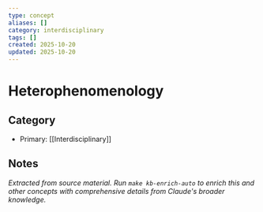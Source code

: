 ```yaml
---
type: concept
aliases: []
category: interdisciplinary
tags: []
created: 2025-10-20
updated: 2025-10-20
---
```


# Heterophenomenology

## Category

- Primary: [[Interdisciplinary]]

## Notes

*Extracted from source material. Run `make kb-enrich-auto` to enrich this and other concepts with comprehensive details from Claude's broader knowledge.*
